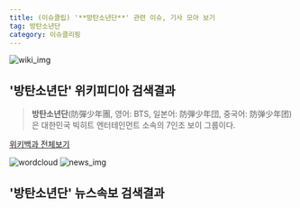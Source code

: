 ```yaml
---
title: (이슈클립) '**방탄소년단**' 관련 이슈, 기사 모아 보기
tag: 방탄소년단
category: 이슈클리핑
---
```

![wiki_img](https://user-images.githubusercontent.com/42597476/44503234-41136a80-a6d0-11e8-9071-6fc6418eafe4.png)
## **'**방탄소년단**'** 위키피디아 검색결과
>**방탄소년단**(防彈少年團, 영어: BTS, 일본어: 防弾少年団, 중국어: 防弹少年团)은 대한민국 빅히트 엔터테인먼트 소속의 7인조 보이 그룹이다.

<a href="https://ko.wikipedia.org/wiki/방탄소년단" target="_blank">위키백과 전체보기</a>

![wordcloud](https://s3.ap-northeast-2.amazonaws.com/lyrics101-wordcloud/2018-09-25-1537816558.png)
![news_img](https://user-images.githubusercontent.com/42597476/44507050-1206f400-a6e4-11e8-8d98-7ffbfebb353f.png)
## **'**방탄소년단**'** 뉴스속보 검색결과

